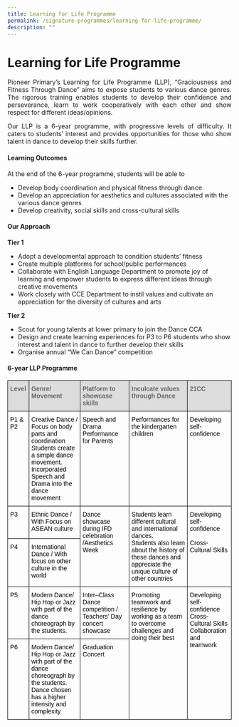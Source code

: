 ```yaml
---
title: Learning for Life Programme
permalink: /signature-programmes/learning-for-life-programme/
description: ""
---
```

# Learning for Life Programme
<p align="Justify">Pioneer Primary’s Learning for Life Programme (LLP), “Graciousness and Fitness Through Dance” aims to expose students to various dance genres. The rigorous training enables students to develop their confidence and perseverance, learn to work cooperatively with each other and show respect for different ideas/opinions. </p>

<p align="Justify">Our LLP is a 6-year programme, with progressive levels of difficulty. It caters to students’ interest and provides opportunities for those who show talent in dance to develop their skills further. </p>

#### Learning Outcomes
At the end of the 6-year programme, students will be able to
* Develop body coordination and physical fitness through dance
* Develop an appreciation for aesthetics and cultures associated with the various dance genres 
* Develop creativity, social skills and cross-cultural skills

#### Our Approach
**Tier 1** 

* Adopt a developmental approach to condition students’ fitness
* Create multiple platforms for school/public performances 
* Collaborate with English Language Department to promote joy of learning and empower students to express different ideas through creative movements 
* Work closely with CCE Department to instil values and cultivate an appreciation for the diversity of cultures and arts

**Tier 2**

* Scout for young talents at lower primary to join the Dance CCA
* Design and create learning experiences for P3 to P6 students who show interest and talent in dance to further develop their skills
* Organise annual “We Can Dance” competition 

#### 6-year LLP Programme

<style type="text/css">
.tg  {border-collapse:collapse;border-spacing:0;}
.tg td{border-color:black;border-style:solid;border-width:1px;font-family:Arial, sans-serif;font-size:14px;
  overflow:hidden;padding:10px 5px;word-break:normal;}
.tg th{border-color:black;border-style:solid;border-width:1px;font-family:Arial, sans-serif;font-size:14px;
  font-weight:normal;overflow:hidden;padding:10px 5px;word-break:normal;}
.tg .tg-e14l{background-color:#DDD;color:#666;font-weight:bold;text-align:left;vertical-align:top}
.tg .tg-0lax{text-align:left;vertical-align:top}
</style>
<table class="tg">
<thead>
  <tr>
    <th class="tg-e14l">Level</th>
    <th class="tg-e14l">Genre/ Movement</th>
    <th class="tg-e14l">Platform to <br>showcase skills</th>
    <th class="tg-e14l">Inculcate values <br>through Dance </th>
    <th class="tg-e14l">21CC</th>
  </tr>
</thead>
<tbody>
  <tr>
    <td class="tg-0lax"><span style="font-weight:300;color:#000">P1 &amp; P2</span></td>
    <td class="tg-0lax"><span style="font-weight:300;color:#000">Creative Dance / Focus on body parts and coordination</span><br><span style="font-weight:300;color:#000">Students create a simple dance movement. </span><br><span style="font-weight:300;color:#000">Incorporated Speech and Drama into the dance movement</span></td>
    <td class="tg-0lax"><span style="font-weight:300;color:#000">Speech and Drama Performance for Parents</span></td>
    <td class="tg-0lax"><span style="font-weight:300;color:#000">Performances for the kindergarten children </span></td>
    <td class="tg-0lax"><span style="font-weight:300;color:#000">Developing self-confidence</span></td>
  </tr>
  <tr>
    <td class="tg-0lax"><span style="font-weight:300;color:#000">P3</span></td>
    <td class="tg-0lax"><span style="font-weight:300;color:#000">Ethnic Dance / With Focus on ASEAN culture</span></td>
    <td class="tg-0lax" rowspan="2"><span style="font-weight:300;color:#000">Dance showcase during IFD celebration /Aesthetics Week  </span></td>
    <td class="tg-0lax" rowspan="2"><span style="font-weight:300;color:#000">Students learn different cultural and international dances. </span><br><span style="font-weight:300;color:#000">Students also learn about the history of these dances and appreciate the unique culture of other countries</span></td>
    <td class="tg-0lax" rowspan="2"><span style="font-weight:300;color:#000">Developing self-confidence</span><br><br><span style="font-weight:300;color:#000">Cross-Cultural Skills</span></td>
  </tr>
  <tr>
    <td class="tg-0lax"><span style="font-weight:300;color:#000">P4</span></td>
    <td class="tg-0lax"><span style="font-weight:300;color:#000">International Dance / With focus on other culture in the world </span></td>
  </tr>
  <tr>
    <td class="tg-0lax"><span style="font-weight:300;color:#000">P5</span></td>
    <td class="tg-0lax"><span style="font-weight:300;color:#000">Modern Dance/ Hip Hop or Jazz with part of the dance choreograph by the students.</span></td>
    <td class="tg-0lax"><span style="font-weight:300;color:#000">Inter–Class Dance competition / Teachers’ Day concert showcase</span></td>
    <td class="tg-0lax" rowspan="2"><span style="font-weight:300;color:#000">Promoting teamwork and resilience by working as a team to overcome challenges and doing their best</span></td>
    <td class="tg-0lax" rowspan="2"><span style="font-weight:300;color:#000">Developing self-confidence</span><br><span style="font-weight:300;color:#000">Cross-Cultural Skills</span><br><span style="font-weight:300;color:#000">Collaboration and teamwork</span></td>
  </tr>
  <tr>
    <td class="tg-0lax"><span style="font-weight:300;color:#000">P6</span></td>
    <td class="tg-0lax"><span style="font-weight:300;color:#000">Modern Dance/ Hip Hop or Jazz with part of the dance choreograph by the students. </span><br><span style="font-weight:300;color:#000">Dance chosen has a  higher intensity and complexity </span></td>
    <td class="tg-0lax"><span style="font-weight:300;color:#000">Graduation Concert</span></td>
  </tr>
</tbody>
</table>